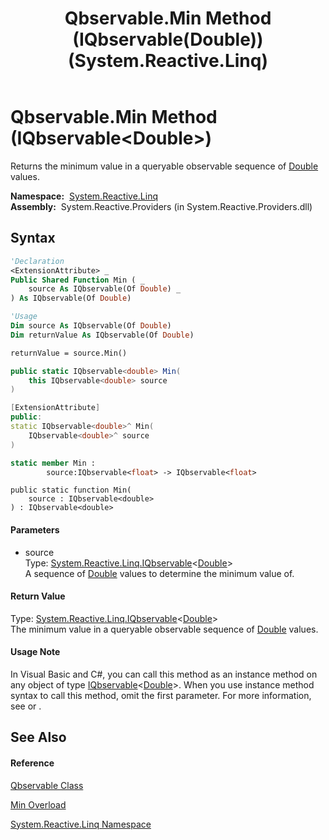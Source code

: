 ﻿---
title: Qbservable.Min Method (IQbservable(Double)) (System.Reactive.Linq)
TOCTitle: Min Method (IQbservable(Double))
ms:assetid: M:System.Reactive.Linq.Qbservable.Min(System.Reactive.Linq.IQbservable{System.Double})
ms:mtpsurl: https://msdn.microsoft.com/en-us/library/system.reactive.linq.qbservable.min(v=VS.103)
ms:contentKeyID: 36069598
ms.date: 06/28/2011
mtps_version: v=VS.103
dev_langs:
- vb
- csharp
- c++
- fsharp
- jscript
---

# Qbservable.Min Method (IQbservable\<Double\>)

Returns the minimum value in a queryable observable sequence of [Double](https://msdn.microsoft.com/en-us/library/643eft0t) values.

**Namespace:**  [System.Reactive.Linq](hh211929\(v=vs.103\).md)  
**Assembly:**  System.Reactive.Providers (in System.Reactive.Providers.dll)

## Syntax

``` vb
'Declaration
<ExtensionAttribute> _
Public Shared Function Min ( _
    source As IQbservable(Of Double) _
) As IQbservable(Of Double)
```

``` vb
'Usage
Dim source As IQbservable(Of Double)
Dim returnValue As IQbservable(Of Double)

returnValue = source.Min()
```

``` csharp
public static IQbservable<double> Min(
    this IQbservable<double> source
)
```

``` c++
[ExtensionAttribute]
public:
static IQbservable<double>^ Min(
    IQbservable<double>^ source
)
```

``` fsharp
static member Min : 
        source:IQbservable<float> -> IQbservable<float> 
```

``` jscript
public static function Min(
    source : IQbservable<double>
) : IQbservable<double>
```

#### Parameters

  - source  
    Type: [System.Reactive.Linq.IQbservable](hh229328\(v=vs.103\).md)\<[Double](https://msdn.microsoft.com/en-us/library/643eft0t)\>  
    A sequence of [Double](https://msdn.microsoft.com/en-us/library/643eft0t) values to determine the minimum value of.  

#### Return Value

Type: [System.Reactive.Linq.IQbservable](hh229328\(v=vs.103\).md)\<[Double](https://msdn.microsoft.com/en-us/library/643eft0t)\>  
The minimum value in a queryable observable sequence of [Double](https://msdn.microsoft.com/en-us/library/643eft0t) values.  

#### Usage Note

In Visual Basic and C\#, you can call this method as an instance method on any object of type [IQbservable](hh229328\(v=vs.103\).md)\<[Double](https://msdn.microsoft.com/en-us/library/643eft0t)\>. When you use instance method syntax to call this method, omit the first parameter. For more information, see [](https://msdn.microsoft.com/en-us/library/Bb384936) or [](https://msdn.microsoft.com/en-us/library/Bb383977).

## See Also

#### Reference

[Qbservable Class](hh211693\(v=vs.103\).md)

[Min Overload](hh212012\(v=vs.103\).md)

[System.Reactive.Linq Namespace](hh211929\(v=vs.103\).md)

